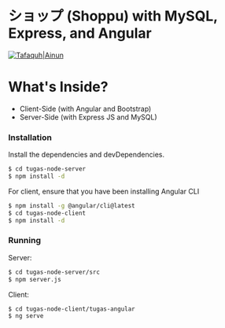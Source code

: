 # ショップ (Shoppu) with MySQL, Express, and Angular

[![Tafaquh|Ainun](https://angular.io/assets/images/logos/angular/logo-nav@2x.png)](https://angular.io/assets/images/logos/angular/logo-nav@2x.png)

# What's Inside?

  - Client-Side (with Angular and Bootstrap)
  - Server-Side (with Express JS and MySQL)

### Installation

Install the dependencies and devDependencies.

```sh
$ cd tugas-node-server
$ npm install -d
```

For client, ensure that you have been installing Angular CLI

```sh
$ npm install -g @angular/cli@latest
$ cd tugas-node-client
$ npm install -d
```

### Running
Server:
```sh
$ cd tugas-node-server/src
$ npm server.js
```

Client:
```sh
$ cd tugas-node-client/tugas-angular
$ ng serve
```